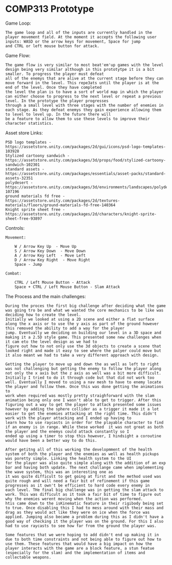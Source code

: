 # COMP313 Prototype

Game Loop:

    The game loop and all of the inputs are currently handled in the player movement field. At the moment it accepts the following user inputs: WASD or the arrow keys for movement, Space for jump
    and CTRL or left mouse button for attack. 


Game Flow:

    The game flow is very similar to most beat'em'up games with the level design being very similar although in this prototytpe it is a bit smaller. To progress the player must defeat 
    all of the enemys that are alive at the current stage before they can move forward in the level. This repe3ats until the player is at the end of the level. Once they have completed 
    the level the plan is to have a sort of world map in which the player can either choose to progress to the next level or repeat a previous level. In the prototype the player progresses 
    through a small level with three stages with the number of enemies in each stage. As they defeat enemys they gain experience allowing them to level to level up. In the future there will
    be a feature to allow them to use these levels to improve their character statistics.

Asset store Links:

    PSD logo templates - https://assetstore.unity.com/packages/2d/gui/icons/psd-logo-templates-103928 
    Stylized cartoony sandwich - https://assetstore.unity.com/packages/3d/props/food/stylized-cartoony-sandwich-102301
    standard assets - https://assetstore.unity.com/packages/essentials/asset-packs/standard-assets-32351
    polydesert - https://assetstore.unity.com/packages/3d/environments/landscapes/polydesert-107196
    ground materials fd free - https://assetstore.unity.com/packages/2d/textures-materials/floors/ground-materials-fd-free-140364
    Knight sprite sheet free - https://assetstore.unity.com/packages/2d/characters/knight-sprite-sheet-free-93897

Controls: 

    Movement:
    
        W / Arrow Key Up  - Move Up
        S / Arrow Key Down  - Move Down
        A / Arrow Key Left  - Move Left
        D / Arrow Key Right  - Move Right
        Space - Jump
    
    Combat:
    
        CTRL / Left Mouse Button - Attack
        Space + CTRL / Left Mouse Button - Slam Attack
        
The Process and the main challenges:
    
    During the proces the first big challenge after deciding what the game was going tro be and what we wanted the core mechanics to be like was deciding how to create the level. 
    Initially we looked at using a 2D scene and either a flat surface along the x axis or to use the y axis as part of the ground however this removed the ability to add a way for the player
    jump. Eventually we deciding on building our level in a 3D space and making it a 2.5D style game. This presented some new challenges when it cam eto the level design as we had to
    figure out how to not only use the 3d objects to create a scene that looked right and made it easy to see where the palyer could move but it also meant we had to take a very different approach with design.
    
    Getting the player to move up and down the as well as left to right was not challenging but getting the enemy to follow the player along not only the x axis but the z axis as well was a bit more difficult.
    Initially I tried to do it through code but that did not work too well. Eventually I moved to using a nav mesh to have to enemy locate the player and follow them. Once this was done getting the animations to
    work when required was mostly pretty straighforward with the slam animation being only one I wasn't able to get to trigger. After this figuring out a way to get the player to attack presented some issues 
    however by adding the sphere collider as a trigger it made it a lot easier to get the enemies attacking at the right time. This didn't work with the player attacking and I ended up having to 
    learn how to use raycasts in order for the playable character to find if an enemy is in range. While these worked  it was not great as both the player and the enemys could attack constantly so I
    ended up using a timer to stop this however, I hindsight a coroutine would have been a better way to do this.
    
    After getitng all of this working the developmment of the health system of both the player and the enemies as well as health pickups was poretty simple. Linking the health system to the UI
    for the player was also quite simple along with the addition of an exp bar and having both update. The next challange came when implementing the wave system, this was an interesting one as 
    it was quite difficult to get going at first and the method used was quite rough and will need a fair bit of refinement if this game progresses as it own't be efficient to hard code every enemy in 
    each level. THe final big challenge was in getting the slam attack to work. This was difficult as it took a fair bit of time to figure out why the enemies werent moving when the action was performed.
    htis came down to the isKinematic feature in their rigibody being set to true. Once disabling this I had to mess around with their mass and drag as they would act like they were on ice when the force was
    applied. Jumping also became a problem during this as I didn't have a good way of checking it the player was on the ground. For this I also had to use raycasts to see how far from the ground the player was.
    
    Some features that we were hoping to add didn't end up making it in due to both time constraints and not being able to figure out how to use them. These features that would have a big impact on how the
    player interacts with the game are a block feature, a stun featue (especially for the slam) and the implementation of items and collectable weapons.
